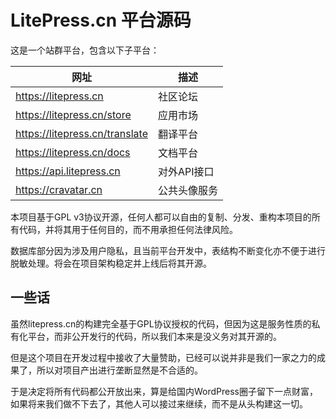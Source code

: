 # LitePress.cn 平台源码

这是一个站群平台，包含以下子平台：

|  网址   | 描述  |
|  ----  | ----  |
| https://litepress.cn  | 社区论坛 |
| https://litepress.cn/store  | 应用市场 |
| https://litepress.cn/translate  | 翻译平台 |
| https://litepress.cn/docs  | 文档平台 |
| https://api.litepress.cn  | 对外API接口 |
| https://cravatar.cn  | 公共头像服务 |

本项目基于GPL v3协议开源，任何人都可以自由的复制、分发、重构本项目的所有代码，并将其用于任何目的，而不用承担任何法律风险。

数据库部分因为涉及用户隐私，且当前平台开发中，表结构不断变化亦不便于进行脱敏处理。将会在项目架构稳定并上线后将其开源。

## 一些话

虽然litepress.cn的构建完全基于GPL协议授权的代码，但因为这是服务性质的私有化平台，而非公开发行的代码，所以我们本来是没义务对其开源的。

但是这个项目在开发过程中接收了大量赞助，已经可以说并非是我们一家之力的成果了，所以对项目产出进行垄断显然是不合适的。

于是决定将所有代码都公开放出来，算是给国内WordPress圈子留下一点财富，如果将来我们做不下去了，其他人可以接过来继续，而不是从头构建这一切。
